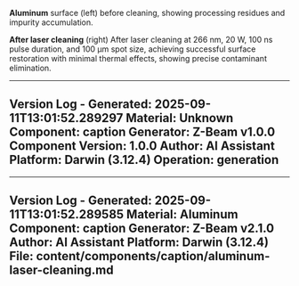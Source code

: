 **Aluminum** surface (left) before cleaning, showing processing residues and impurity accumulation.

**After laser cleaning** (right) After laser cleaning at 266 nm, 20 W, 100 ns pulse duration, and 100 µm spot size, achieving successful surface restoration with minimal thermal effects, showing precise contaminant elimination.

---
Version Log - Generated: 2025-09-11T13:01:52.289297
Material: Unknown
Component: caption
Generator: Z-Beam v1.0.0
Component Version: 1.0.0
Author: AI Assistant
Platform: Darwin (3.12.4)
Operation: generation
---

---
Version Log - Generated: 2025-09-11T13:01:52.289585
Material: Aluminum
Component: caption
Generator: Z-Beam v2.1.0
Author: AI Assistant
Platform: Darwin (3.12.4)
File: content/components/caption/aluminum-laser-cleaning.md
---